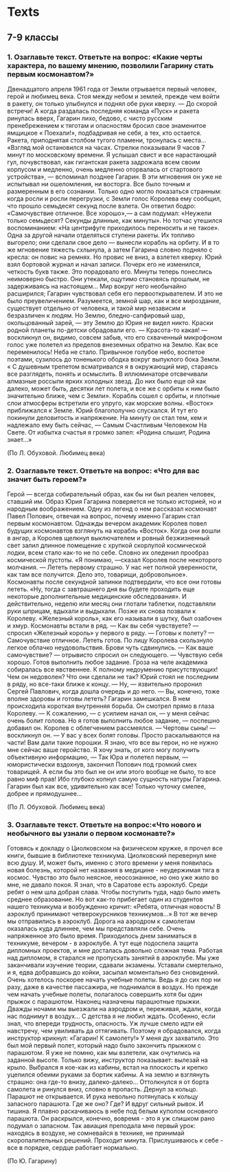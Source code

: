 # Texts
## 7-9 классы
### 1. Озаглавьте текст. Ответьте на вопрос: «Какие черты характера, по вашему мнению, позволили Гагарину стать первым космонавтом?» 

Двенадцатого апреля 1961 года от Земли отрывается первый человек, герой и любимец века.
Стоя между небом и землей, прежде чем войти в ракету, он только улыбнулся и поднял обе руки кверху.
— До скорой встречи!
А когда раздалась последняя команда «Пуск» и ракета ринулась вверх, Гагарин лихо, бедово, с чисто русским пренебрежением к тяготам и опасностям бросил свое знаменитое ямщицкое « Поехали!», подбадривая не себя, а тех, кто остается.
Ракета, приподнятая столбом тугого пламени, тронулась с места...
«Взгляд мой остановился на часах. Стрелки показывали 9 часов 7 минут по московскому времени. Я услышал свист и все нарастающий гул, почувствовал, как гигантская ракета задрожала всем своим корпусом и медленно, очень медленно оторвалась от стартового устройства», — вспоминал позднее Гагарин.
В эти мгновения он уже не испытывал ни ошеломления, ни восторга. Все было точным и размеренным в его сознании. Только одно могло показаться странным: когда росли и росли перегрузки, с Земли голос Королева ему сообщил, что прошло семьдесят секунд после взлета. Он ответил бодро: «Самочувствие отличное. Все хорошо»,— а сам подумал: «Неужели только семьдесят? Секунды длинные, как минуты». Но тотчас утешился воспоминанием: «На центрифуге приходилось переносить и не такое».
Одна за другой начали отделяться ступени ракеты. Их топливо выгорело; они сделали свое дело — вынесли корабль на орбиту.
И в то же мгновение тяжесть схлынула, а затем Гагарина словно подняло с кресла: он повис на ремнях. Но провис не вниз, а взлетел кверху.
Юрий взял бортовой журнал и начал записи. Почерк его не изменился, четкость букв также. Это порадовало его. Минуты теперь понеслись неимоверно быстро. Они утекали, ощутимо становясь прошлым, не задерживаясь на настоящем...
Мир вокруг него необычайно расширился; Гагарин чувствовал себя его первооткрывателем. И это не было преувеличением.
Разумеется, земной шар, как и все мироздание, существует отдельно от человека, и такой мир независим и безразличен к людям. Но Землю, бледно-сапфировый шар, окольцованный зарей, — эту Землю до Юрия не видел никто.
Краски родной планеты по-детски обрадовали его.
— Красота-то какая! — воскликнул он, видимо, совсем забыв, что его схваченный микрофоном голос уже полетел из пределов внеземных обратно на Землю.
Как все переменилось! Неба не стало. Привычное голубое небо, воспетое поэтами, сузилось до тоненького ободка вокруг выпуклого бока Земли.
« С душевным трепетом всматривался я в окружающий мир, стараясь все разглядеть, понять и осмыслить. В иллюминаторе отсвечивали алмазные россыпи ярких холодных звезд. До них было еще ой как далеко, может быть, десятки лет полета, и все же с орбиты к ним было значительно ближе, чем с Земли».
Корабль сошел с орбиты, и плотные слои атмосферы встретили его упруго, как морские волны. «Восток» приближался к Земле. Юрий благополучно спускался. И тут его покинули деловитость и напряжение. На минуту он стал тем, кем и надлежало ему быть сейчас, — Самым Счастливым Человеком На Свете.
От избытка счастья я громко запел:
«Родина слышит, Родина знает...»

(По Л. Обуховой. Любимец века)

### 2. Озаглавьте текст. Ответьте на вопрос: «Что для вас значит быть героем?»

Герой — всегда собирательный образ, как бы ни был реален человек, ставший им. Образ Юрия Гагарина поверяется не только историей, но и народным воображением. Одну из легенд о нем рассказал космонавт Павел Попович, отвечая на вопрос, почему именно Гагарин стал первым космонавтом.
Однажды вечером академик Королев повел будущих космонавтов взглянуть на корабль «Восток». Когда они вошли в ангар, а Королев щелкнул выключателем и ровный безжизненный свет залил длинное помещение с хрупкой скорлупой космической лодки, всем стало как-то не по себе. Словно их оледенил прообраз космической пустоты. «Я понимаю, —сказал Королев после некоторого молчания. — Лететь первому страшно. У нас нет полной уверенности, как там все получится. Дело это, товарищи, добровольное». Космонавты после секундной запинки подтвердили, что все они готовы лететь. «Ну, тогда с завтрашнего дня вы будете проходить еще некоторые дополнительные медицинские обследования».
И действительно, неделю или месяц они глотали таблетки, подставляли руки шприцам, вдыхали и выдыхали.
Позже их снова позвали к Королеву. «Железный король», как его называли в шутку, был озабочен и хмур.
Космонавты встали в ряд.
— Как вы себя чувствуете? — спросил «Железный король» у первого в ряду. — Готовы к полету?
— Самочувствие отличное. Лететь готов.
По лицу Королева скользнуло легкое облачко неудовольствия. Брови чуть сдвинулись.
— Как ваше самочувствие? — отрывисто спросил он следующего.
— Чувствую себя хорошо. Готов выполнить любое задание.
Гроза на челе академика собиралась все явственнее. К полному недоумению присутствующих! Чем он недоволен? Что они сделали не так?
Юрий стоял не последним в ряду, но все-таки ближе к концу.
— Ну, — язвительно проронил Сергей Павлович, когда дошла очередь и до него. — Вы, конечно, тоже вполне здоровы и готовы лететь?
Гагарин замешкался. В нем происходила короткая внутренняя борьба. Он смотрел прямо в глаза Королеву.
— К сожалению, — с усилием начал он, — у меня сейчас очень болит голова. Но я готов выполнить любое задание, — поспешно добавил он.
Королев с облегчением рассмеялся.
— Чертовы сыны! — воскликнул он. — У вас у всех болят головы. Просто раскалываются на части! Вам дали такие порошки. Я знаю, что все вы герои, но не нужно мне сейчас ваше геройство. Я хочу знать, от кого могу получить объективную информацию,
— Так Юра и полетел первым, — юмористически вздохнув, закончил Попович под громкий смех товарищей.
А если бы это был не он или этого вообще не было, то все равно миф прав! Ибо глубоко копнул самую сущность натуры Гагарина. Гагарин был как все, удивительно как все! Только чуточку смелее, добрее и прямодушнее...

(По Л. Обуховой. Любимец века)

### 3. Озаглавьте текст. Ответьте на вопрос:«Что нового и необычного вы узнали о первом космонавте?»

Готовясь к докладу о Циолковском на физическом кружке, я прочел все книги, бывшие в библиотеке техникума. Циолковский перевернул мне всю душу. И, может быть, именно с этого времени у меня появилась новая болезнь, которой нет названия в медицине - неудержимая тяга в космос. Чувство это было неясное, неосознанное, но оно уже жило во мне, не давало покоя. 
Я знал, что в Саратове есть аэроклуб. Среди ребят о нем шла добрая слава. Чтобы поступить туда, надо было иметь среднее образование. Но вот как-то прибегает один из студентов нашего техникума и возбужденно кричит: «Ребята, отличная новость! В аэроклуб принимают четверокурсников техникумов...» В тот же вечер мы отправились в аэроклуб. 
Дорога на аэродром к самолетам оказалась куда длиннее, чем мы представляли себе. 
Очень напряженное это было время. Приходилось днем заниматься в техникуме, вечером - в аэроклубе. А тут еще подоспела защита дипломных проектов, и мне досталась довольно сложная тема. Работая над дипломом, я старался не пропускать занятий в аэроклубе. Мы уже заканчивали изучение теории, сдавали экзамены. Уставали смертельно, и я, едва добравшись до койки, засыпал моментально без сновидений. Очень хотелось поскорее начать учебные полеты. Ведь я до сих пор ни разу, даже в качестве пассажира, не поднимался в воздух. 
Но прежде чем начать учебные полеты, полагалось совершить хотя бы один прыжок с парашютом. 
Наконец назначены парашютные прыжки. Дважды ночами мы выезжали на аэродром и, переживая, ждали, когда нас поднимут в воздух... 
С детства я не любил ждать. Особенно, если знал, что впереди трудность, опасность. Уж лучше смело идти ей навстречу, чем увиливать да оттягивать. Поэтому я обрадовался, когда инструктор крикнул: «Гагарин! К самолету!» У меня дух захватило. Это был мой первый полет, который надо было закончить прыжком с парашютом. Я уже не помню, как мы взлетели, как очутились на заданной высоте. Только вижу, инструктор показывает: вылезай на крыло. Выбрался я кое-как из кабины, встал на плоскость и крепко уцепился обеими руками за бортик кабины. А на землю и взглянуть страшно: она где-то внизу, далеко-далеко... 
Оттолкнулся я от борта самолета и ринулся вниз, словно в пропасть. Дернул за кольцо. Парашют не открывается. И рука невольно потянулась к кольцу запасного парашюта. Где же оно? Где? И вдруг сильный рывок. И тишина. Я плавно раскачиваюсь в небе под белым куполом основного парашюта. Он раскрылся, конечно, вовремя - это я уж слишком рано подумал о запасном. Так авиация преподала мне первый урок: находясь в воздухе, не сомневайся в технике, не принимай скоропалительных решений. 
Проходит минута. Прислушиваюсь к себе - все в порядке, сердце работает нормально. 
 
(По Ю. Гагарину) 
